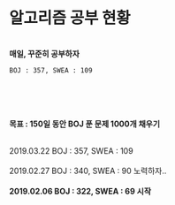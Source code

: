 ﻿# 알고리즘 공부 현황

<br><b>매일, 꾸준히 공부하자</b></br>
<pre><code>BOJ : 357, SWEA : 109</code></pre>
<br></br>
  
<br><b>목표 : 150일 동안 BOJ 푼 문제 1000개 채우기</b></br>

<br>2019.03.22 BOJ : 357, SWEA : 109<br>
<br>2019.02.27 BOJ : 340, SWEA : 90 노력하자..</br>
<br><b>2019.02.06 BOJ : 322, SWEA : 69 시작</b></br>
